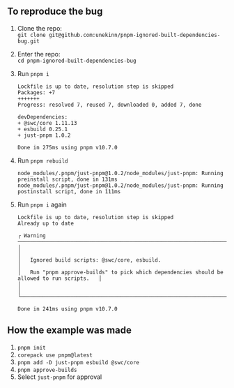 ## To reproduce the bug

1.  Clone the repo:  
    `git clone git@github.com:unekinn/pnpm-ignored-built-dependencies-bug.git`

2.  Enter the repo:  
    `cd pnpm-ignored-built-dependencies-bug`

3.  Run `pnpm i`

    ```
    Lockfile is up to date, resolution step is skipped
    Packages: +7
    +++++++
    Progress: resolved 7, reused 7, downloaded 0, added 7, done

    devDependencies:
    + @swc/core 1.11.13
    + esbuild 0.25.1
    + just-pnpm 1.0.2

    Done in 275ms using pnpm v10.7.0
    ```

4.  Run `pnpm rebuild`

    ```
    node_modules/.pnpm/just-pnpm@1.0.2/node_modules/just-pnpm: Running preinstall script, done in 131ms
    node_modules/.pnpm/just-pnpm@1.0.2/node_modules/just-pnpm: Running postinstall script, done in 111ms
    ```

5.  Run `pnpm i` again

    ```
    Lockfile is up to date, resolution step is skipped
    Already up to date

    ╭ Warning ───────────────────────────────────────────────────────────────────────────────────╮
    │                                                                                            │
    │   Ignored build scripts: @swc/core, esbuild.                                               │
    │   Run "pnpm approve-builds" to pick which dependencies should be allowed to run scripts.   │
    │                                                                                            │
    ╰────────────────────────────────────────────────────────────────────────────────────────────╯

    Done in 241ms using pnpm v10.7.0
    ```

## How the example was made

1. `pnpm init`
2. `corepack use pnpm@latest`
3. `pnpm add -D just-pnpm esbuild @swc/core`
4. `pnpm approve-builds`
5. Select `just-pnpm` for approval
